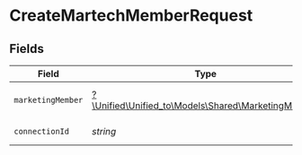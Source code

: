 # CreateMartechMemberRequest


## Fields

| Field                                                                                        | Type                                                                                         | Required                                                                                     | Description                                                                                  |
| -------------------------------------------------------------------------------------------- | -------------------------------------------------------------------------------------------- | -------------------------------------------------------------------------------------------- | -------------------------------------------------------------------------------------------- |
| `marketingMember`                                                                            | [?\Unified\Unified_to\Models\Shared\MarketingMember](../../Models/Shared/MarketingMember.md) | :heavy_minus_sign:                                                                           | A member represents a person                                                                 |
| `connectionId`                                                                               | *string*                                                                                     | :heavy_check_mark:                                                                           | ID of the connection                                                                         |